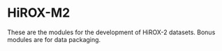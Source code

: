 # HiROX-M2
These are the modules for the development of HiROX-2 datasets.
Bonus modules are for data packaging.
